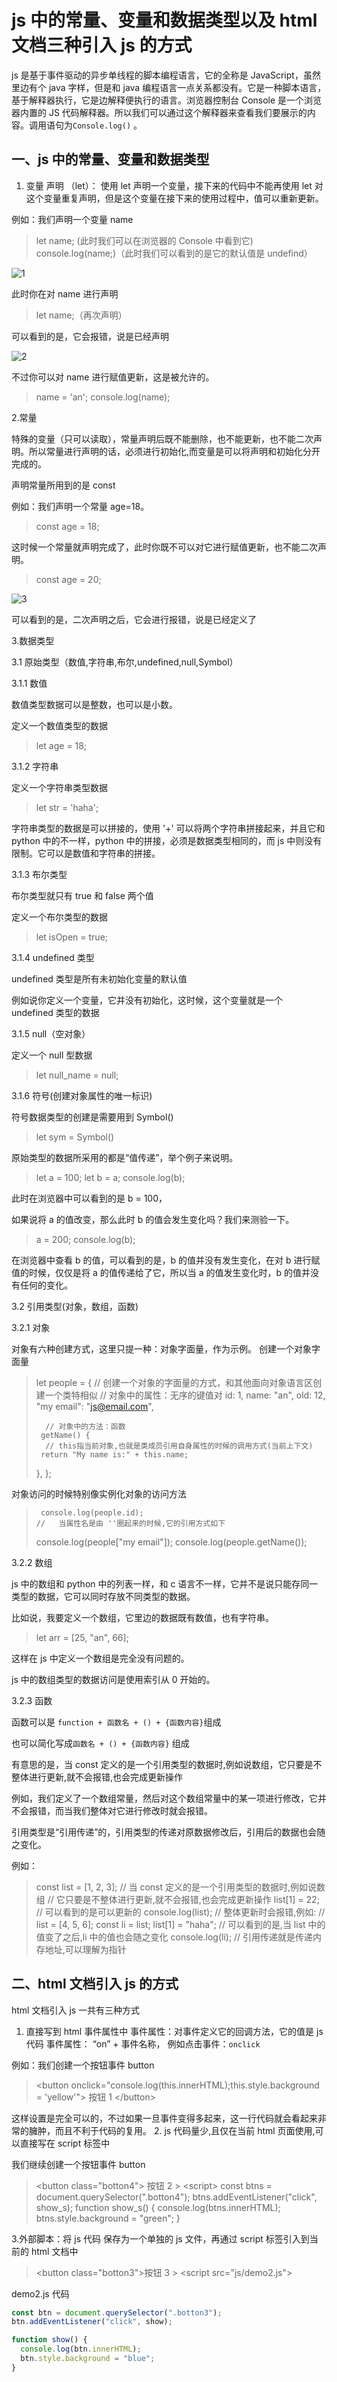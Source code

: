 # js 中的常量、变量和数据类型以及 html 文档三种引入 js 的方式

js 是基于事件驱动的异步单线程的脚本编程语言，它的全称是 JavaScript，虽然里边有个 java 字样，但是和 java 编程语言一点关系都没有。它是一种脚本语言，基于解释器执行，它是边解释便执行的语言。浏览器控制台 Console 是一个浏览器内置的 JS 代码解释器。所以我们可以通过这个解释器来查看我们要展示的内容。调用语句为`Console.log()` 。

## 一、js 中的常量、变量和数据类型

1. 变量
   声明 （let）： 使用 let 声明一个变量，接下来的代码中不能再使用 let 对这个变量重复声明，但是这个变量在接下来的使用过程中，值可以重新更新。

例如：我们声明一个变量 name

> let name; (此时我们可以在浏览器的 Console 中看到它)
> console.log(name;)（此时我们可以看到的是它的默认值是 undefind）

![1](img/1.png)

此时你在对 name 进行声明

> let name;（再次声明）

可以看到的是，它会报错，说是已经声明

![2](img/2.png)

不过你可以对 name 进行赋值更新，这是被允许的。

> name = 'an';
> console.log(name);

2.常量

特殊的变量（只可以读取），常量声明后既不能删除，也不能更新，也不能二次声明。所以常量进行声明的话，必须进行初始化,而变量是可以将声明和初始化分开完成的。

声明常量所用到的是 const

例如：我们声明一个常量 age=18。

> const age = 18;

这时候一个常量就声明完成了，此时你既不可以对它进行赋值更新，也不能二次声明。

> const age = 20;

![3](img/3.png)

可以看到的是，二次声明之后，它会进行报错，说是已经定义了

3.数据类型

3.1 原始类型（数值,字符串,布尔,undefined,null,Symbol）

3.1.1 数值

数值类型数据可以是整数，也可以是小数。

定义一个数值类型的数据

> let age = 18;

3.1.2 字符串

定义一个字符串类型数据

> let str = 'haha';

字符串类型的数据是可以拼接的，使用 '+' 可以将两个字符串拼接起来，并且它和 python 中的不一样，python 中的拼接，必须是数据类型相同的，而 js 中则没有限制。它可以是数值和字符串的拼接。

3.1.3 布尔类型

布尔类型就只有 true 和 false 两个值

定义一个布尔类型的数据

> let isOpen = true;

3.1.4 undefined 类型

undefined 类型是所有未初始化变量的默认值

例如说你定义一个变量，它并没有初始化，这时候，这个变量就是一个 undefined 类型的数据

3.1.5 null（空对象）

定义一个 null 型数据

> let null_name = null;

3.1.6 符号(创建对象属性的唯一标识)

符号数据类型的创建是需要用到 Symbol()

> let sym = Symbol()

原始类型的数据所采用的都是“值传递”，举个例子来说明。

> let a = 100;
> let b = a;
> console.log(b);

此时在浏览器中可以看到的是 b = 100，

如果说将 a 的值改变，那么此时 b 的值会发生变化吗？我们来测验一下。

> a = 200;
> console.log(b);

在浏览器中查看 b 的值，可以看到的是，b 的值并没有发生变化，在对 b 进行赋值的时候，仅仅是将 a 的值传递给了它，所以当 a 的值发生变化时，b 的值并没有任何的变化。

3.2 引用类型(对象，数组，函数)

3.2.1 对象

对象有六种创建方式，这里只提一种：对象字面量，作为示例。
创建一个对象字面量

> let people = {
> // 创建一个对象的字面量的方式，和其他面向对象语言区创建一个类特相似
> // 对象中的属性：无序的键值对
> id: 1,
> name: "an",
> old: 12,
> "my email": "js@email.com",
>
>       // 对象中的方法：函数
>      getName() {
>       // this指当前对象,也就是类成员引用自身属性的时候的调用方式(当前上下文)
>      return "My name is:" + this.name;
>
> },
> };

对象访问的时候特别像实例化对象的访问方法

>      console.log(people.id);
>     //   当属性名是由 ''圈起来的时候,它的引用方式如下
>
> console.log(people["my email"]);
> console.log(people.getName());

3.2.2 数组

js 中的数组和 python 中的列表一样，和 c 语言不一样，它并不是说只能存同一类型的数据，它可以同时存放不同类型的数据。

比如说，我要定义一个数组，它里边的数据既有数值，也有字符串。

> let arr = [25, "an", 66];

这样在 js 中定义一个数组是完全没有问题的。

js 中的数组类型的数据访问是使用索引从 0 开始的。

3.2.3 函数

函数可以是 `function + 函数名 + () + {函数内容}`组成

也可以简化写成`函数名 + () + {函数内容}` 组成

有意思的是，当 const 定义的是一个引用类型的数据时,例如说数组，它只要是不整体进行更新,就不会报错,也会完成更新操作

例如，我们定义了一个数组常量，然后对这个数组常量中的某一项进行修改，它并不会报错，而当我们整体对它进行修改时就会报错。

引用类型是“引用传递”的，引用类型的传递对原数据修改后，引用后的数据也会随之变化。

例如：

> const list = [1, 2, 3];
> // 当 const 定义的是一个引用类型的数据时,例如说数组
> // 它只要是不整体进行更新,就不会报错,也会完成更新操作
> list[1] = 22;
> // 可以看到的是可以更新的
> console.log(list);
> // 整体更新时会报错,例如:
> // list = [4, 5, 6];
> const li = list;
> list[1] = "haha";
> // 可以看到的是,当 list 中的值变了之后,li 中的值也会随之变化
> console.log(li);
> // 引用传递就是传递内存地址,可以理解为指针

## 二、html 文档引入 js 的方式

html 文档引入 js 一共有三种方式

1. 直接写到 html 事件属性中
   事件属性：对事件定义它的回调方法，它的值是 js 代码
   事件属性： “on” + 事件名称， 例如点击事件：`onclick`

例如：我们创建一个按钮事件 button

> \<button
> onclick="console.log(this.innerHTML);this.style.background = 'yellow'">
> 按钮 1
> \</button>

这样设置是完全可以的，不过如果一旦事件变得多起来，这一行代码就会看起来非常的臃肿，而且不利于代码的复用。 2. js 代码量少,且仅在当前 html 页面使用,可以直接写在 script 标签中

我们继续创建一个按钮事件 button

> \<button class="botton4">
> 按钮 2</button> > \<script>
> const btns = document.querySelector(".botton4");
> btns.addEventListener("click", show_s);
> function show_s() {
> console.log(btns.innerHTML);
> btns.style.background = "green";
> }
> </script>

3.外部脚本：将 js 代码 保存为一个单独的 js 文件，再通过 script 标签引入到当前的 html 文档中

> \<button class="botton3">按钮 3</button> > \<script src="js/demo2.js"></script>

demo2.js 代码

```js
const btn = document.querySelector(".botton3");
btn.addEventListener("click", show);

function show() {
  console.log(btn.innerHTML);
  btn.style.background = "blue";
}
```
